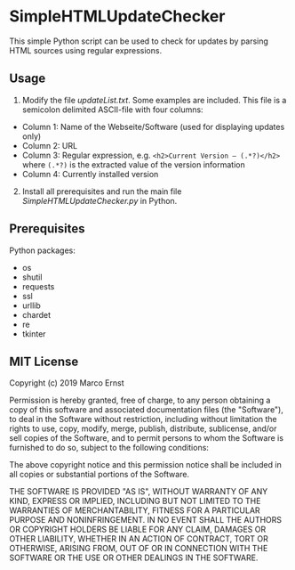 SimpleHTMLUpdateChecker
=======================

This simple Python script can be used to check for updates by parsing HTML 
sources using regular expressions.

Usage
-----

1. Modify the file *updateList.txt*. Some examples are included.  This file is 
   a semicolon delimited ASCII-file with four columns:

* Column 1: Name of the Webseite/Software (used for displaying updates only)
* Column 2: URL
* Column 3: Regular expression, e.g. `<h2>Current Version – (.*?)</h2>` 
            where `(.*?)` is the extracted value of the version information
* Column 4: Currently installed version

2. Install all prerequisites and run the main file *SimpleHTMLUpdateChecker.py* 
   in Python.

Prerequisites
-------------

Python packages:

* os
* shutil
* requests
* ssl
* urllib
* chardet
* re
* tkinter

MIT License
-----------

Copyright (c) 2019 Marco Ernst

Permission is hereby granted, free of charge, to any person obtaining a copy
of this software and associated documentation files (the "Software"), to deal
in the Software without restriction, including without limitation the rights
to use, copy, modify, merge, publish, distribute, sublicense, and/or sell
copies of the Software, and to permit persons to whom the Software is
furnished to do so, subject to the following conditions:

The above copyright notice and this permission notice shall be included in all
copies or substantial portions of the Software.

THE SOFTWARE IS PROVIDED "AS IS", WITHOUT WARRANTY OF ANY KIND, EXPRESS OR
IMPLIED, INCLUDING BUT NOT LIMITED TO THE WARRANTIES OF MERCHANTABILITY,
FITNESS FOR A PARTICULAR PURPOSE AND NONINFRINGEMENT. IN NO EVENT SHALL THE
AUTHORS OR COPYRIGHT HOLDERS BE LIABLE FOR ANY CLAIM, DAMAGES OR OTHER
LIABILITY, WHETHER IN AN ACTION OF CONTRACT, TORT OR OTHERWISE, ARISING FROM,
OUT OF OR IN CONNECTION WITH THE SOFTWARE OR THE USE OR OTHER DEALINGS IN THE
SOFTWARE.